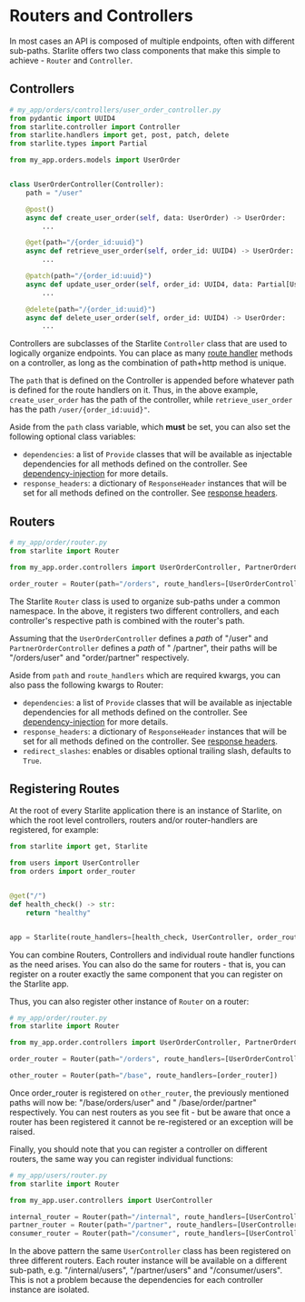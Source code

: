 # Routers and Controllers

In most cases an API is composed of multiple endpoints, often with different sub-paths. Starlite offers two class
components that make this simple to achieve - `Router` and `Controller`.

## Controllers

```python
# my_app/orders/controllers/user_order_controller.py
from pydantic import UUID4
from starlite.controller import Controller
from starlite.handlers import get, post, patch, delete
from starlite.types import Partial

from my_app.orders.models import UserOrder


class UserOrderController(Controller):
    path = "/user"

    @post()
    async def create_user_order(self, data: UserOrder) -> UserOrder:
        ...

    @get(path="/{order_id:uuid}")
    async def retrieve_user_order(self, order_id: UUID4) -> UserOrder:
        ...

    @patch(path="/{order_id:uuid}")
    async def update_user_order(self, order_id: UUID4, data: Partial[UserOrder]) -> UserOrder:
        ...

    @delete(path="/{order_id:uuid}")
    async def delete_user_order(self, order_id: UUID4) -> UserOrder:
        ...
```

Controllers are subclasses of the Starlite `Controller` class that are used to logically organize endpoints. You can
place as many [route handler](2-route-handlers.md) methods on a controller, as long as the combination of path+http
method is unique.

The `path` that is defined on the Controller is appended before whatever path is defined for the route handlers on it.
Thus, in the above example, `create_user_order` has the path of the controller, while `retrieve_user_order` has the
path `/user/{order_id:uuid}"`.

Aside from the `path` class variable, which **must** be set, you can also set the following optional class variables:

* `dependencies`: a list of `Provide` classes that will be available as injectable dependencies for all methods defined
  on the controller. See [dependency-injection](5-dependency-injection.md) for more details.
* `response_headers`: a dictionary of `ResponseHeader` instances that will be set for all methods defined on the
  controller. See [response headers](4-responses.md).

## Routers

```python
# my_app/order/router.py
from starlite import Router

from my_app.order.controllers import UserOrderController, PartnerOrderController

order_router = Router(path="/orders", route_handlers=[UserOrderController, PartnerOrderController])
```

The Starlite `Router` class is used to organize sub-paths under a common namespace. In the above, it registers two
different controllers, and each controller's respective path is combined with the router's path.

Assuming that the `UserOrderController` defines a _path_ of "/user" and `PartnerOrderController` defines a _path_ of "
/partner", their paths will be "/orders/user" and "order/partner" respectively.

Aside from `path` and `route_handlers` which are required kwargs, you can also pass the following kwargs to Router:

* `dependencies`: a list of `Provide` classes that will be available as injectable dependencies for all methods defined
  on the controller. See [dependency-injection](5-dependency-injection.md) for more details.
* `response_headers`: a dictionary of `ResponseHeader` instances that will be set for all methods defined on the
  controller. See [response headers](4-responses.md).
* `redirect_slashes`: enables or disables optional trailing slash, defaults to `True`.

## Registering Routes

At the root of every Starlite application there is an instance of Starlite, on which the root level controllers, routers
and/or router-handlers are registered, for example:

```python
from starlite import get, Starlite

from users import UserController
from orders import order_router


@get("/")
def health_check() -> str:
    return "healthy"


app = Starlite(route_handlers=[health_check, UserController, order_router])
```

You can combine Routers, Controllers and individual route handler functions as the need arises. You can also do the same
for routers - that is, you can register on a router exactly the same component that you can register on the Starlite
app.

Thus, you can also register other instance of `Router` on a router:

```python
# my_app/order/router.py
from starlite import Router

from my_app.order.controllers import UserOrderController, PartnerOrderController

order_router = Router(path="/orders", route_handlers=[UserOrderController, PartnerOrderController])

other_router = Router(path="/base", route_handlers=[order_router])
```

Once order_router is registered on `other_router`, the previously mentioned paths will now be: "/base/orders/user" and "
/base/order/partner" respectively. You can nest routers as you see fit - but be aware that once a router has been
registered it cannot be re-registered or an exception will be raised.

Finally, you should note that you can register a controller on different routers, the same way you can register
individual functions:

```python
# my_app/users/router.py
from starlite import Router

from my_app.user.controllers import UserController

internal_router = Router(path="/internal", route_handlers=[UserController])
partner_router = Router(path="/partner", route_handlers=[UserController])
consumer_router = Router(path="/consumer", route_handlers=[UserController])
```

In the above pattern the same `UserController` class has been registered on three different routers. Each router
instance will be available on a different sub-path, e.g. "/internal/users", "/partner/users" and "/consumer/users". This
is not a problem because the dependencies for each controller instance are isolated.
